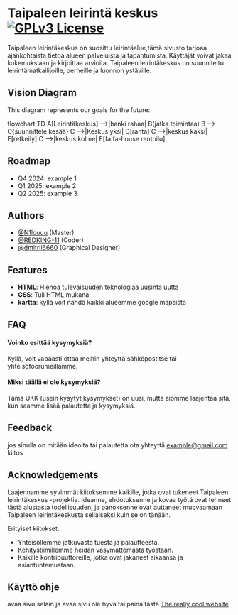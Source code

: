 # Taipaleen leirintä keskus                                                      [![GPLv3 License](https://img.shields.io/badge/License-GPL%20v3-yellow.svg)](https://opensource.org/license/gpl-3-0)
Taipaleen leirintäkeskus on suosittu leirintäalue,tämä sivusto tarjoaa ajankohtaista tietoa alueen palveluista ja tapahtumista. Käyttäjät voivat jakaa kokemuksiaan ja kirjoittaa arvioita. Taipaleen leirintäkeskus on suunniteltu leirintämatkailijoille, perheille ja luonnon ystäville.
## Vision Diagram

This diagram represents our goals for the future:

flowchart TD
    A[Leirintäkeskus] -->|hanki rahaa| B(jatka toimintaa)
    B --> C{suunnittele kesää}
    C -->|Keskus yksi| D[ranta]
    C -->|keskus kaksi| E[retkeily]
    C -->|keskus kolme| F[fa:fa-house rentoilu]
## Roadmap

- Q4 2024: example 1
- Q1 2025: example 2
- Q2 2025: example 3
## Authors

- [@N1louuu](https://www.github.com/N1louuu) (Master)
- [@REDKING-11](https://www.github.com/redking-11) (Coder)
- [@dmitrii6660](https://github.com/dmitrii6660) (Graphical Designer)
## Features

- **HTML**: Hienoa tulevaisuuden teknologiaa uusinta uutta
- **CSS**: Tuli HTML mukana
- **kartta**: kyllä voit nähdä kaikki alueemme google mapsista
## FAQ

#### Voinko esittää kysymyksiä?
Kyllä, voit vapaasti ottaa meihin yhteyttä sähköpostitse tai yhteisöfoorumeillamme.

#### Miksi täällä ei ole kysymyksiä?
Tämä UKK (usein kysytyt kysymykset) on uusi, mutta aiomme laajentaa sitä, kun saamme lisää palautetta ja kysymyksiä.
## Feedback
jos sinulla on mitään ideoita tai palautetta ota yhteyttä example@gmail.com kiitos
## Acknowledgements
Laajennamme syvimmät kiitoksemme kaikille, jotka ovat tukeneet Taipaleen leirintäkeskus -projektia. Ideanne, ehdotuksenne ja kovaa työtä ovat tehneet tästä alustasta todellisuuden, ja panoksenne ovat auttaneet muovaamaan Taipaleen leirintäkeskusta sellaiseksi kuin se on tänään.

Erityiset kiitokset:

- Yhteisöllemme jatkuvasta tuesta ja palautteesta.
- Kehitystiimillemme heidän väsymättömästä työstään.
- Kaikille kontribuuttoreille, jotka ovat jakaneet aikaansa ja asiantuntemustaan.
## Käyttö ohje
avaa sivu selain ja avaa sivu ole hyvä
tai paina tästä
[The really cool website](https://noveltyemails.com/fuckyou.com)